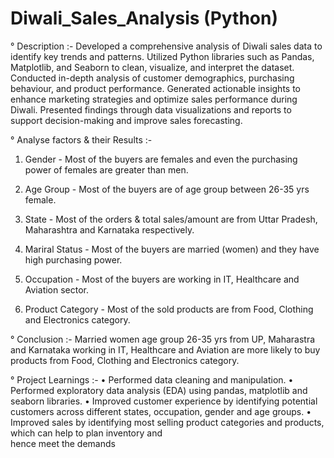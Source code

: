 # Diwali_Sales_Analysis (Python)

° Description :-
		Developed a comprehensive analysis of Diwali sales data to identify key trends and patterns. Utilized
Python libraries such as Pandas, Matplotlib, and Seaborn to clean, visualize, and interpret the dataset.
Conducted in-depth analysis of customer demographics, purchasing behaviour, and product
performance. Generated actionable insights to enhance marketing strategies and optimize sales performance during
Diwali. Presented findings through data visualizations and reports to support decision-making and
improve sales forecasting.

° Analyse factors & their Results :-
1) Gender -
    Most of the buyers are females and even the purchasing power of females are greater than men.

2) Age Group -
    Most of the buyers are of age group between 26-35 yrs female.

3)	State - 
	  Most of the orders & total sales/amount are from Uttar Pradesh, Maharashtra and Karnataka respectively.

4) Mariral Status -
      Most of the buyers are married (women) and they have high purchasing power.

5) Occupation -
     Most of the buyers are working in IT, Healthcare and Aviation sector.

6) Product Category -
   	Most of the sold products are from Food, Clothing and Electronics category.


° Conclusion :- 
  Married women age group 26-35 yrs from UP, Maharastra and Karnataka working in IT, Healthcare and Aviation are more likely to buy products from Food, Clothing and Electronics category.


° Project Learnings :- 
	• Performed data cleaning and manipulation.
 	• Performed exploratory data analysis (EDA) using pandas, matplotlib and seaborn libraries.
  • Improved customer experience by identifying potential customers across different states, occupation, gender and 	  age 
    groups.
  • Improved sales by identifying most selling product categories and products, which can help to plan inventory and 	  
   hence meet the demands
